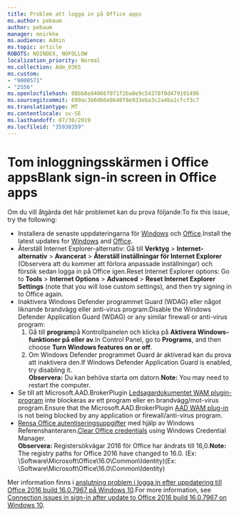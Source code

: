 ```yaml
---
title: Problem att logga in på Office apps
ms.author: pebaum
author: pebaum
manager: mnirkhe
ms.audience: Admin
ms.topic: article
ROBOTS: NOINDEX, NOFOLLOW
localization_priority: Normal
ms.collection: Adm_O365
ms.custom:
- "9000571"
- "2556"
ms.openlocfilehash: 08bb0a94066f071f2ba0e9c54378f0d479191496
ms.sourcegitcommit: 699ac3b0d66e0640f8e933eba3c2a4ba1cfcf3c7
ms.translationtype: MT
ms.contentlocale: sv-SE
ms.lasthandoff: 07/30/2019
ms.locfileid: "35938359"
---
```

# <a name="blank-sign-in-screen-in-office-apps"></a><span data-ttu-id="9c653-102">Tom inloggningsskärmen i Office apps</span><span class="sxs-lookup"><span data-stu-id="9c653-102">Blank sign-in screen in Office apps</span></span>

<span data-ttu-id="9c653-103">Om du vill åtgärda det här problemet kan du prova följande:</span><span class="sxs-lookup"><span data-stu-id="9c653-103">To fix this issue, try the following:</span></span>
- <span data-ttu-id="9c653-104">Installera de senaste uppdateringarna för [Windows](https://support.microsoft.com/help/4027667/windows-10-update) och [Office](https://support.office.com/article/update-office-and-your-computer-with-microsoft-update-2ab296f3-7f03-43a2-8e50-46de917611c5).</span><span class="sxs-lookup"><span data-stu-id="9c653-104">Install the latest updates for [Windows](https://support.microsoft.com/help/4027667/windows-10-update) and [Office](https://support.office.com/article/update-office-and-your-computer-with-microsoft-update-2ab296f3-7f03-43a2-8e50-46de917611c5).</span></span>
- <span data-ttu-id="9c653-105">Återställ Internet Explorer-alternativ: Gå till **Verktyg** > **Internet-alternativ** > **Avancerat** > **Återställ inställningar för Internet Explorer** (Observera att du kommer att förlora anpassade inställningar) och försök sedan logga in på Office igen.</span><span class="sxs-lookup"><span data-stu-id="9c653-105">Reset Internet Explorer options: Go to **Tools** > **Internet Options** > **Advanced** > **Reset Internet Explorer Settings** (note that you will lose custom settings), and then try signing in to Office again.</span></span>
- <span data-ttu-id="9c653-106">Inaktivera Windows Defender programmet Guard (WDAG) eller något liknande brandvägg eller anti-virus program:</span><span class="sxs-lookup"><span data-stu-id="9c653-106">Disable the Windows Defender Application Guard (WDAG) or any similar firewall or anti-virus program:</span></span>
    1. <span data-ttu-id="9c653-107">Gå till **program**på Kontrollpanelen och klicka på **Aktivera Windows-funktioner på eller av**.</span><span class="sxs-lookup"><span data-stu-id="9c653-107">In Control Panel, go to **Programs**, and then choose **Turn Windows features on or off**.</span></span>
    2. <span data-ttu-id="9c653-108">Om Windows Defender programmet Guard är aktiverad kan du prova att inaktivera den.</span><span class="sxs-lookup"><span data-stu-id="9c653-108">If Windows Defender Application Guard is enabled, try disabling it.</span></span><br/>
    <span data-ttu-id="9c653-109">**Observera:** Du kan behöva starta om datorn.</span><span class="sxs-lookup"><span data-stu-id="9c653-109">**Note:** You may need to restart the computer.</span></span>
- <span data-ttu-id="9c653-110">Se till att Microsoft.AAD.BrokerPlugin [Ledsagardokumentet WAM plugin-program](https://docs.microsoft.com/office365/troubleshoot/administration/connection-issue-when-sign-in-office-2016#symptom-1) inte blockeras av ett program eller en brandvägg/mot-virus program.</span><span class="sxs-lookup"><span data-stu-id="9c653-110">Ensure that the Microsoft.AAD.BrokerPlugin [AAD WAM plug-in](https://docs.microsoft.com/office365/troubleshoot/administration/connection-issue-when-sign-in-office-2016#symptom-1) is not being blocked by any application or firewall/anti-virus program.</span></span>
- <span data-ttu-id="9c653-111">[Rensa Office autentiseringsuppgifter](https://docs.microsoft.com/office/troubleshoot/error-messages/another-account-already-signed-in#step-3-clear-cached-credentials-on-the-computer) med hjälp av Windows Referenshanteraren.</span><span class="sxs-lookup"><span data-stu-id="9c653-111">[Clear Office credentials](https://docs.microsoft.com/office/troubleshoot/error-messages/another-account-already-signed-in#step-3-clear-cached-credentials-on-the-computer) using Windows Credential Manager.</span></span><br/>
    <span data-ttu-id="9c653-112">**Observera:** Registersökvägar 2016 för Office har ändrats till 16,0.</span><span class="sxs-lookup"><span data-stu-id="9c653-112">**Note:** The registry paths for Office 2016 have changed to 16.0.</span></span> <span data-ttu-id="9c653-113">(Ex: \Software\Microsoft\Office\16.0\Common\Identity\)</span><span class="sxs-lookup"><span data-stu-id="9c653-113">(Ex: \Software\Microsoft\Office\16.0\Common\Identity\)</span></span>

<span data-ttu-id="9c653-114">Mer information finns i [anslutning problem i logga in efter uppdatering till Office 2016 build 16.0.7967 på Windows 10](https://docs.microsoft.com/office365/troubleshoot/administration/connection-issue-when-sign-in-office-2016).</span><span class="sxs-lookup"><span data-stu-id="9c653-114">For more information, see [Connection issues in sign-in after update to Office 2016 build 16.0.7967 on Windows 10](https://docs.microsoft.com/office365/troubleshoot/administration/connection-issue-when-sign-in-office-2016).</span></span>
